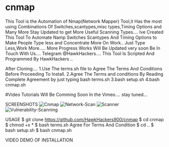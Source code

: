 # cnmap
This Tool is the Automation of Nmap(Network Mapper) Tool,it Has the most using Combinations Of Switches,scantypes,misc types,Timing Options and Many More Stay Updated to get More Useful Scanning Types....
Ive Created This Tool To Automate Namp Switches Scantypes And Timing Options to Make People Type less and Concentrate More On Work.. Just Type Less,Work More..... More Progress Works Will Be Updated very soon Be In Touch With Us.... Telegram @HawkHackers.... This Tool Is Scripted And Programmed By HawkHackers ..

After Cloning.... 1.Use The terms.sh file to Agree The Terms And Conditions Before Proceeding To Install. 2.Agree The Terms and conditions By Reading Complete Agreement by just typing bash terms.sh 3.bash setup.sh 4.bash cnmap.sh

#Video Tutorials Will Be Comming Soon In the Vimeo.... stay tuned...



SCREENSHOTS
![Cnmap](https://user-images.githubusercontent.com/90756025/133925270-ccc136bc-a6f8-4231-a895-255795399c86.png)
![Network-Scan](https://user-images.githubusercontent.com/90756025/133925274-7b2bcc6d-7d02-4916-814d-be9e9b811c61.png)
![Scanner](https://user-images.githubusercontent.com/90756025/133925275-c9aad77d-e197-4c17-90da-4e0b4adfa7e1.png)
![Vulnerability-Scanning](https://user-images.githubusercontent.com/90756025/133925277-0a2e3b61-3584-492c-9985-4e26d4c3a702.png)


USAGE
$ git clone https://github.com/HawkHackers900/cnmap
$ cd cnmap
$ chmod +x *
$ bash terms.sh
Agree For Terms And Condition
$ cd ..
$ bash setup.sh
$ bash cnmap.sh

VIDEO DEMO OF INSTALLATION
